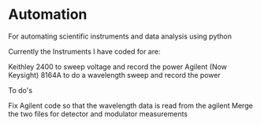 # Automation
For automating scientific instruments and data analysis using python

Currently the Instruments I have coded for are:

Keithley 2400 to sweep voltage and record the power
Agilent (Now Keysight) 8164A to do a wavelength sweep and record the power

To do's

Fix Agilent code so that the wavelength data is read from the agilent
Merge the two files for detector and modulator measurements
